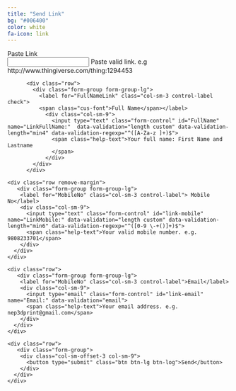 ```yaml
---
title: "Send Link"
bg: "#006400"
color: white
fa-icon: link
---
```


<div class="container">
  <div class="row">
    <div class="col-md-6">
      <form action="https://getsimpleform.com/messages?form_api_token=f21c9f6d668564eb6d853a65cf8c1e77" method="post" class="form-horizontal" id="send-link-form">
        <!-- the redirect_to is optional, the form will redirect to the referrer on submission -->
        <div class="row">
            <div class="form-group form-group-lg">
              <label for="FullName" class="col-sm-3 control-label check">
              <span class="cus-font">Paste Link</span></label>
                <div class="col-sm-9">
                  <input type="text" class="form-control" id="FullName" name="Link:" data-validation="url" >
                  <span class="help-text">Paste valid link. e.g http://www.thingiverse.com/thing:1294453
                  </span>
                </div>
            </div>
          </div>

          <div class="row">
            <div class="form-group form-group-lg">
              <label for="FullNameLink" class="col-sm-3 control-label check">
              <span class="cus-font">Full Name</span></label>
                <div class="col-sm-9">
                  <input type="text" class="form-control" id="FullName" name="LinkFullName:"  data-validation="length custom" data-validation-length="min4" data-validation-regexp="^([A-Za-z ]+)$">
                  <span class="help-text">Your full name: First Name and Lastname
                  </span>
                </div>
            </div>
          </div>

    <div class="row remove-margin">
       <div class="form-group form-group-lg">
        <label for="MobileNo" class="col-sm-3 control-label"> Mobile No</label>
        <div class="col-sm-9">
          <input type="text" class="form-control" id="link-mobile" name="LinkMobile:" data-validation="length custom" data-validation-length="min6" data-validation-regexp="^([0-9 \-+()]+)$">
          <span class="help-text">Your valid mobile number. e.g. 9808233701</span>
        </div>
      </div>
    </div>

    <div class="row">
       <div class="form-group form-group-lg">
        <label for="MobileNo" class="col-sm-3 control-label">Email</label>
        <div class="col-sm-9">
          <input type="email" class="form-control" id="link-email" name="Email:" data-validation="email">
          <span class="help-text">Your email address. e.g. nep3dprint@gmail.com</span>
        </div>
      </div>
    </div>

    <div class="row">
       <div class="form-group">
        <div class="col-sm-offset-3 col-sm-9">
          <button type="submit" class="btn btn-lg btn-log">Send</button>
        </div>
      </div>
    </div>
  </form>
  </div>
</div>
</div>

<script>
  $.validate({
      form : "#send-link-form",
      onSuccess: function($form) {
          formSendLink();
      }
  });
   function formSendLink() {
      window.open("/sendlink.html", "MsgWindow", "scrollbars=yes,resizable=yes,top=180,left=200,width=600,height=600");
  }
</script>